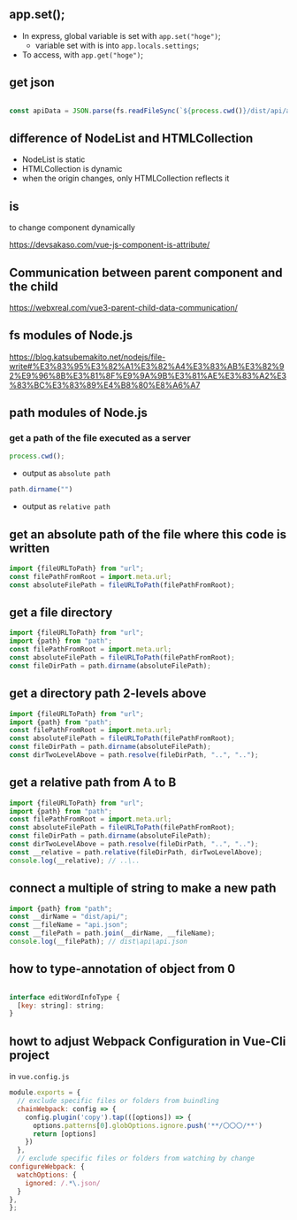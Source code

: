 ## app.set();

- In express, global variable is set with `app.set("hoge")`;
    - variable set with is into `app.locals.settings`;
- To access, with `app.get("hoge")`;

## get json

``` js

const apiData = JSON.parse(fs.readFileSync(`${process.cwd()}/dist/api/api.json`, "utf8"));

```

## difference of NodeList and HTMLCollection

- NodeList is static
- HTMLCollection is dynamic
- when the origin changes, only HTMLCollection reflects it

## is

to change component dynamically

https://devsakaso.com/vue-js-component-is-attribute/

## Communication between parent component and the child

https://webxreal.com/vue3-parent-child-data-communication/

## fs modules of Node.js

https://blog.katsubemakito.net/nodejs/file-write#%E3%83%95%E3%82%A1%E3%82%A4%E3%83%AB%E3%82%92%E9%96%8B%E3%81%8F%E9%9A%9B%E3%81%AE%E3%83%A2%E3%83%BC%E3%83%89%E4%B8%80%E8%A6%A7

## path modules of Node.js

### get a path of the file executed as a server

``` js
process.cwd();
```
* output as `absolute path`

``` js
path.dirname("")
```
* output as `relative path`

## get an absolute path of the file where this code is written

``` js 
import {fileURLToPath} from "url";
const filePathFromRoot = import.meta.url;
const absoluteFilePath = fileURLToPath(filePathFromRoot);
```

## get a file directory

``` js
import {fileURLToPath} from "url";
import {path} from "path";
const filePathFromRoot = import.meta.url;
const absoluteFilePath = fileURLToPath(filePathFromRoot);
const fileDirPath = path.dirname(absoluteFilePath);
```

## get a directory path 2-levels above

``` js
import {fileURLToPath} from "url";
import {path} from "path";
const filePathFromRoot = import.meta.url;
const absoluteFilePath = fileURLToPath(filePathFromRoot);
const fileDirPath = path.dirname(absoluteFilePath);
const dirTwoLevelAbove = path.resolve(fileDirPath, "..", "..");
```

## get a relative path from A to B

``` js
import {fileURLToPath} from "url";
import {path} from "path";
const filePathFromRoot = import.meta.url;
const absoluteFilePath = fileURLToPath(filePathFromRoot);
const fileDirPath = path.dirname(absoluteFilePath);
const dirTwoLevelAbove = path.resolve(fileDirPath, "..", "..");
const __relative = path.relative(fileDirPath, dirTwoLevelAbove);
console.log(__relative); // ..\..
```

## connect a multiple of string to make a new path

```js
import {path} from "path";
const __dirName = "dist/api/";
const __fileName = "api.json";
const __filePath = path.join(__dirName, __fileName);
console.log(__filePath); // dist\api\api.json
```

## how to type-annotation of object from 0

```js 

interface editWordInfoType {
  [key: string]: string;
}

```

## howt to adjust Webpack Configuration in Vue-Cli project

in `vue.config.js`

```js 
module.exports = {
  // exclude specific files or folders from buindling
  chainWebpack: config => { 
    config.plugin('copy').tap(([options]) => {
      options.patterns[0].globOptions.ignore.push('**/〇〇〇/**')
      return [options]
    })
  },
  // exclude specific files or folders from watching by change
configureWebpack: {
  watchOptions: {
    ignored: /.*\.json/
  }
},
};

```